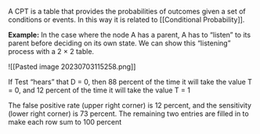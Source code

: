 A CPT is a table that provides the probabilities of outcomes given a set of conditions or events. In this way it is related to [[Conditional Probability]]. 


**Example:**
In the case where the node A has a parent, A has to “listen” to its parent before deciding on its own state. We can show this “listening” process with a 2 × 2 table.

![[Pasted image 20230703115258.png]]

If Test “hears” that D = 0, then 88 percent of the time it will take the value T = 0, and 12 percent of the time it will take the value T = 1

The false positive rate (upper right corner) is 12 percent, and the sensitivity (lower right corner) is 73 percent. The remaining two entries are filled in to make each row sum to 100 percent